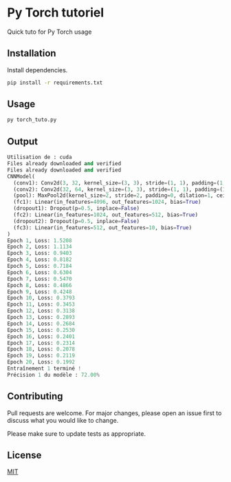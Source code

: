 # Py Torch tutoriel

Quick tuto for Py Torch usage

## Installation

Install dependencies.

```bash
pip install -r requirements.txt
```

## Usage

```python
py torch_tuto.py
```

## Output

```python
Utilisation de : cuda
Files already downloaded and verified
Files already downloaded and verified
CNNModel(
  (conv1): Conv2d(3, 32, kernel_size=(3, 3), stride=(1, 1), padding=(1, 1))
  (conv2): Conv2d(32, 64, kernel_size=(3, 3), stride=(1, 1), padding=(1, 1))
  (pool): MaxPool2d(kernel_size=2, stride=2, padding=0, dilation=1, ceil_mode=False)
  (fc1): Linear(in_features=4096, out_features=1024, bias=True)
  (dropout1): Dropout(p=0.5, inplace=False)
  (fc2): Linear(in_features=1024, out_features=512, bias=True)
  (dropout2): Dropout(p=0.5, inplace=False)
  (fc3): Linear(in_features=512, out_features=10, bias=True)
)
Epoch 1, Loss: 1.5208
Epoch 2, Loss: 1.1134
Epoch 3, Loss: 0.9403
Epoch 4, Loss: 0.8182
Epoch 5, Loss: 0.7184
Epoch 6, Loss: 0.6304
Epoch 7, Loss: 0.5470
Epoch 8, Loss: 0.4866
Epoch 9, Loss: 0.4248
Epoch 10, Loss: 0.3793
Epoch 11, Loss: 0.3453
Epoch 12, Loss: 0.3138
Epoch 13, Loss: 0.2893
Epoch 14, Loss: 0.2684
Epoch 15, Loss: 0.2530
Epoch 16, Loss: 0.2401
Epoch 17, Loss: 0.2314
Epoch 18, Loss: 0.2078
Epoch 19, Loss: 0.2119
Epoch 20, Loss: 0.1992
Entraînement 1 terminé !
Précision 1 du modèle : 72.00%
```

## Contributing

Pull requests are welcome. For major changes, please open an issue first
to discuss what you would like to change.

Please make sure to update tests as appropriate.

## License

[MIT](https://choosealicense.com/licenses/mit/)